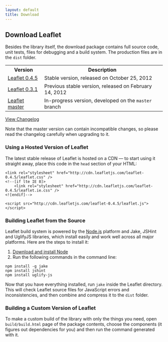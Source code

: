 ```yaml
---
layout: default
title: Download
---
```


## Download Leaflet

Besides the library itself, the download package contains full source code, unit tests, files for debugging and a build system. The production files are in the `dist` folder.

<table>
	<tr>
		<th>Version</th>
		<th>Description</th>
	</tr>
	<tr>
		<td class="width100"><a href="https://github.com/CloudMade/Leaflet/zipball/v0.4.5">Leaflet 0.4.5</a></td>
		<td>Stable version, released on October 25, 2012</td>
	</tr>
	<tr>
		<td class="width100"><a href="https://github.com/CloudMade/Leaflet/zipball/v0.3.1">Leaflet 0.3.1</a></td>
		<td>Previous stable version, released on February 14, 2012</td>
	</tr>
	<tr>
		<td><a href="http://github.com/CloudMade/Leaflet/zipball/master">Leaflet master</a></td>
		<td>In-progress version, developed on the <code>master</code> branch</td>
	</tr>
</table>

[View Changelog](https://github.com/CloudMade/Leaflet/blob/master/CHANGELOG.md)

Note that the master version can contain incompatible changes, so please read the changelog carefully when upgrading to it.

### Using a Hosted Version of Leaflet

The latest stable release of Leaflet is hosted on a CDN — to start using
it straight away, place this code in the `head` section of your HTML:

    <link rel="stylesheet" href="http://cdn.leafletjs.com/leaflet-0.4.5/leaflet.css" />
    <!--[if lte IE 8]>
        <link rel="stylesheet" href="http://cdn.leafletjs.com/leaflet-0.4.5/leaflet.ie.css" />
    <![endif]-->

    <script src="http://cdn.leafletjs.com/leaflet-0.4.5/leaflet.js"></script>

### Building Leaflet from the Source

Leaflet build system is powered by the [Node.js](http://nodejs.org) platform and Jake, JSHint and UglifyJS libraries, which install easily and work well across all major platforms. Here are the steps to install it:

 1. [Download and install Node](http://nodejs.org)
 2. Run the following commands in the command line:

 <pre><code class="no-highlight">npm install -g jake
npm install jshint
npm install uglify-js
</code></pre>

Now that you have everything installed, run `jake` inside the Leaflet directory. This will check Leaflet source files for JavaScript errors and inconsistencies, and then combine and compress it to the `dist` folder.

### Building a Custom Version of Leaflet

To make a custom build of the library with only the things you need, open `build/build.html` page of the package contents, choose the components (it figures out dependencies for you) and then run the command generated with it.
